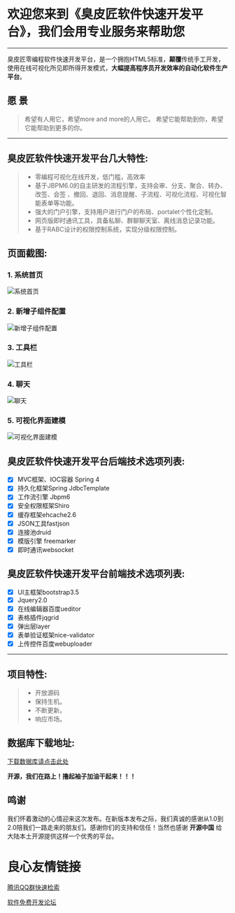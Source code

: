 ﻿# 欢迎您来到《臭皮匠软件快速开发平台》，我们会用专业服务来帮助您

------

臭皮匠零编程软件快速开发平台，是一个拥抱HTML5标准，**颠覆**传统手工开发，使用在线可视化所见即所得开发模式，**大幅提高程序员开发效率的自动化软件生产平台**。


## 愿 景

> 希望有人用它，希望more and more的人用它。
> 希望它能帮助到你，希望它能帮助到更多的你。

------

## 臭皮匠软件快速开发平台几大特性:

> * 零编程可视化在线开发，低门槛，高效率
> * 基于JBPM6.0的自主研发的流程引擎，支持会审、分支、聚合、转办、改签、会签 、撤回、退回、消息提醒、子流程、可视化流程、可视化智能表单等功能。
> * 强大的门户引擎，支持用户进行门户的布局、portalet个性化定制。
> * 网页版即时通讯工具，具备私聊、群聊聊天室、离线消息记录功能。
> * 基于RABC设计的权限控制系统，实现分级权限控制。


## 页面截图:

### 1. 系统首页
![系统首页](https://static.oschina.net/uploads/space/2018/0315/092038_dvEj_1995796.png)
### 2. 新增子组件配置
![新增子组件配置](https://static.oschina.net/uploads/space/2018/0315/092059_aRzH_1995796.png)
### 3. 工具栏
![工具栏](https://static.oschina.net/uploads/space/2018/0315/092110_ekZ5_1995796.png)
### 4. 聊天
![聊天](https://static.oschina.net/uploads/space/2018/0315/092120_Nb79_1995796.png)
### 5. 可视化界面建模
![可视化界面建模](https://static.oschina.net/uploads/space/2018/0315/092151_dfHd_1995796.png)


## 臭皮匠软件快速开发平台后端技术选项列表:

- [x] MVC框架、IOC容器 Spring 4
- [x] 持久化框架Spring JdbcTemplate
- [x] 工作流引擎 Jbpm6
- [x] 安全权限框架Shiro
- [x] 缓存框架ehcache2.6
- [x] JSON工具fastjson
- [x] 连接池druid
- [x] 模版引擎 freemarker
- [x] 即时通讯websocket

## 臭皮匠软件快速开发平台前端技术选项列表:

- [x] UI主框架bootstrap3.5
- [x] Jquery2.0
- [x] 在线编辑器百度ueditor
- [x] 表格插件jqgrid
- [x] 弹出层layer
- [x] 表单验证框架nice-validator
- [x] 上传控件百度webuploader

------

## 项目特性:

> * 开放源码
> * 保持生机。
> * 不断更新。
> * 响应市场。


## 数据库下载地址:

[下载数据库请点击此处][1]


**开源，我们在路上！撸起袖子加油干起来！！！**

## 鸣谢

我们怀着激动的心情迎来这次发布。在新版本发布之际，我们真诚的感谢从1.0到2.0陪我们一路走来的朋友们。感谢你们的支持和信任！当然也感谢 **开源中国** 给大陆本土开源提供这样一个优秀的平台。


  [1]: http://www.stoogessoft.com/webpages/website/official/download.jsp

 # 良心友情链接

[腾讯QQ群快速检索](http://u.720life.cn/s/8cf73f7c)

[软件免费开发论坛](http://u.720life.cn/s/bbb01dc0)
